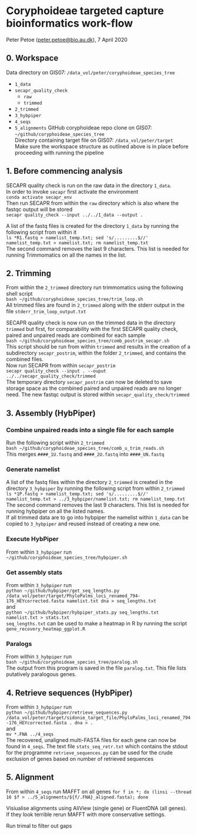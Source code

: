 # Coryphoideae targeted capture bioinformatics work-flow
Peter Petoe (peter.petoe@bio.au.dk), 7 April 2020

## 0. Workspace
Data directory on GIS07: `/data_vol/peter/coryphoideae_species_tree` 
- `1_data`
- `secapr_quality_check`
    - `raw`
    - `trimmed`
- `2_trimmed`
- `3_hybpiper`
- `4_seqs` 
- `5_alignments`
GitHub coryphoideae repo clone on GIS07: `~/github/coryphoideae_species_tree`   
Directory containing target file on GIS07: `/data_vol/peter/target`   
Make sure the workspace structure as outlined above is in place before proceeding with running the pipeline  
 
## 1. Before commencing analysis
SECAPR quality check is run on the raw data in the directory `1_data`.  
In order to invoke `secapr` first activate the environment   
`conda activate secapr_env`  
Then run SECAPR from within the `raw` directory which is also where the fastqc output will be stored  
`secapr quality_check --input ../../1_data --output .`   

A list of the fastq files is created for the directory `1_data` by running the following script from within it  
`ls *R1.fastq > namelist_temp.txt; sed 's/.........$//' namelist_temp.txt > namelist.txt; rm namelist_temp.txt`  
The second command removes the last 9 characters. This list is needed for running Trimmomatics on all the names in the list.
 
## 2. Trimming
From within the `2_trimmed` directory run trimmomatics using the following shell script  
`bash ~/github/coryphoideae_species_tree/trim_loop.sh`  
All trimmed files are found in `2_trimmed` along with the stderr output in the file `stderr_trim_loop_output.txt`  

SECAPR quality check is now run on the trimmed data in the directory `trimmed` but first, for comparability with the first SECAPR quality check, paired and unpaired reads are combined for each sample   
`bash ~/github/coryphoideae_species_tree/comb_postrim_secapr.sh`   
This script should be run from within `trimmed` and results in the creation of a subdirectory `secapr_postrim`, within the folder `2_trimmed`, and contains the combined files.   
Now run SECAPR from within `secapr_postrim`  
`secapr quality_check --input . --ouput ../../secapr_quality_check/trimmed`  
The temporary directory `secapr_postrim` can now be deleted to save storage space as the combined paired and unpaired reads are no longer need. The new fastqc output is stored within `secapr_quality_check/trimmed`  
 
## 3. Assembly (HybPiper)
### Combine unpaired reads into a single file for each sample
Run the following script within `2_trimmed`   
`bash ~/github/coryphoideae_species_tree/comb_u_trim_reads.sh`  
This merges `####_1U.fastq` and `####_2U.fastq` into `####_UN.fastq`   
 
### Generate namelist
A list of the fastq files within the directory `2_trimmed` is created in the directory `3_hybpiper` by running the following script from within `2_trimmed`   
`ls *1P.fastq > namelist_temp.txt; sed 's/.........$//' namelist_temp.txt > ../3_hybpiper/namelist.txt; rm namelist_temp.txt`
The second command removes the last 9 characters. This list is needed for running hybpiper on all the listed names.   
If all trimmed data are to go into hybpiper the namelist within `1_data` can be copied to `3_hybpiper` and reused instead of creating a new one. 

### Execute HybPiper
From within `3_hybpiper` run   
`~/github/coryphoideae_species_tree/hybpiper.sh` 

### Get assembly stats 
From within `3_hybpiper` run   
`python ~/github/hybpiper/get_seq_lengths.py /data_vol/peter/target/PhyloPalms_loci_renamed_794-176_HEYcorrected.fasta namelist.txt dna > seq_lengths.txt`   
and   
`python ~/github/hybpiper/hybpiper_stats.py seq_lengths.txt namelist.txt > stats.txt`   
`seq_lengths.txt` can be used to make a heatmap in R by running the script `gene_recovery_heatmap_ggplot.R`

### Paralogs
From within `3_hybpiper` run   
`bash ~/github/coryphoideae_species_tree/paralog.sh`   
The output from this program is saved in the file `paralog.txt`. This file lists putatively paralogous genes.   

## 4. Retrieve sequences (HybPiper) 
From within `3_hybpiper` run   
`python ~/github/hybpiper/retrieve_sequences.py /data_vol/peter/target/sidonie_target_file/PhyloPalms_loci_renamed_794-176_HEYcorrected.fasta . dna > .`  
and   
`mv *.FNA ../4_seqs`   
The recovered, unaligned multi-FASTA files for each gene can now be found in `4_seqs`. The text file `stats_seq_retr.txt` which contains the stdout for the programme `retrieve_sequences.py` can be used for the crude exclusion of genes based on number of retrieved sequences   

## 5. Alignment
From within `4_seqs` run MAFFT on all genes 
`for f in *; do (linsi --thread 16 $f > ../5_alignments/${f/.FNA}_aligned.fasta); done`

Visiualise alignments using AliView (single gene) or FluentDNA (all genes).   
If they look terrible rerun MAFFT with more conservative settings.   

Run trimal to filter out gaps   
 


 
